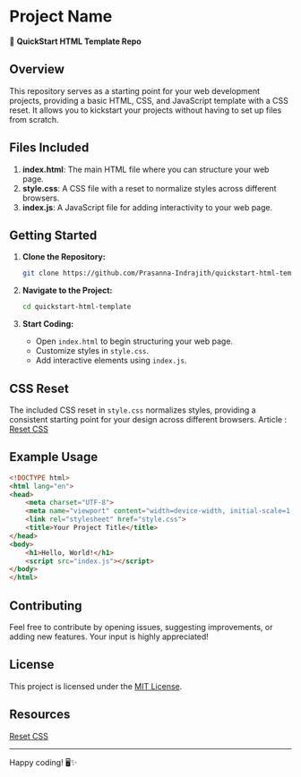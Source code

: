 # Project Name

🚀 **QuickStart HTML Template Repo**

## Overview

This repository serves as a starting point for your web development projects, providing a basic HTML, CSS, and JavaScript template with a CSS reset. It allows you to kickstart your projects without having to set up files from scratch.

## Files Included

1. **index.html**: The main HTML file where you can structure your web page.
2. **style.css**: A CSS file with a reset to normalize styles across different browsers.
3. **index.js**: A JavaScript file for adding interactivity to your web page.

## Getting Started

1. **Clone the Repository:**
   ```bash
   git clone https://github.com/Prasanna-Indrajith/quickstart-html-template.git
   ```

2. **Navigate to the Project:**
   ```bash
   cd quickstart-html-template
   ```

3. **Start Coding:**
   - Open `index.html` to begin structuring your web page.
   - Customize styles in `style.css`.
   - Add interactive elements using `index.js`.

## CSS Reset

The included CSS reset in `style.css` normalizes styles, providing a consistent starting point for your design across different browsers.
Article : [Reset CSS](https://meyerweb.com/eric/tools/css/reset/)

## Example Usage

```html
<!DOCTYPE html>
<html lang="en">
<head>
    <meta charset="UTF-8">
    <meta name="viewport" content="width=device-width, initial-scale=1.0">
    <link rel="stylesheet" href="style.css">
    <title>Your Project Title</title>
</head>
<body>
    <h1>Hello, World!</h1>
    <script src="index.js"></script>
</body>
</html>
```

## Contributing

Feel free to contribute by opening issues, suggesting improvements, or adding new features. Your input is highly appreciated!

## License

This project is licensed under the [MIT License](LICENSE).

## Resources

[Reset CSS](https://meyerweb.com/eric/tools/css/reset/)

---

Happy coding! 🖥️✨
